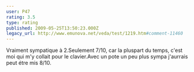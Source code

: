 ```yaml
---
user: P47
rating: 3.5
type: rating
published: 2009-05-25T13:50:23.000Z
legacy_url: http://www.emunova.net/veda/test/1219.htm#comment-11460
---
```

Vraiment sympatique à 2.Seulement 7/10, car la pluspart du temps, c'est moi qui m'y collait pour le clavier.Avec un pote un peu plus sympa j'aurrais peut étre mis 8/10\.
